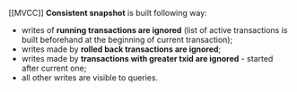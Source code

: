 [[MVCC]] **Consistent snapshot** is built following way:
- writes of **running transactions are ignored** (list of active transactions is built beforehand at the beginning of current transaction);
- writes made by **rolled back transactions are ignored**;
- writes made by **transactions with greater txid are ignored** - started after current one;
- all other writes are visible to queries.